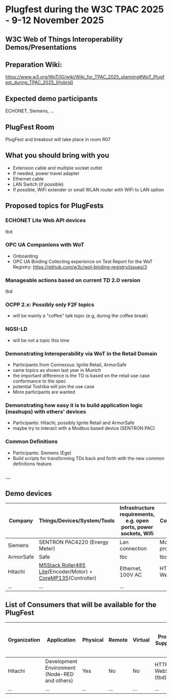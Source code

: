 # Plugfest during the W3C TPAC 2025 - 9-12 November 2025

## W3C Web of Things Interoperability Demos/Presentations

## Preparation Wiki:

https://www.w3.org/WoT/IG/wiki/Wiki_for_TPAC_2025_planning#WoT_Plugfest_during_TPAC_2025_(Hybrid)

## Expected demo participants

ECHONET, Siemens, ...

## PlugFest Room
PlugFest and breakout will take place in room R07

## What you should bring with you 

* Extension cable and multiple socket outlet
* If needed, power travel adapter
* Ethernet cable
* LAN Switch (if possible)
* If possible, WiFi extender or small WLAN router with WiFi to LAN option


## Proposed topics for PlugFests

### ECHONET Lite Web API devices
tbd
### OPC UA Companions with WoT
  * Onboarding
  * OPC UA Binding Collecting experience on Test Report for the WoT Registry: https://github.com/w3c/wot-binding-registry/issues/3
### Manageable actions based on current TD 2.0 version
tbd

### OCPP 2.x: Possibly only F2F topics
* will be mainly a "coffee" talk topic (e.g, during the coffee break)

### NGSI-LD 
* will be not a topic this time
  
### Demonstrating Interoperability via WoT in the Retail Domain
  * Participants from Connexxus: Ignite Retail, ArmorSafe
  * same topics as shown last year in Munich
  * the important difference is the TD is based on the retail use case conformance to the spec 
  * potential Toshiba will join the use case
  * More participants are wanted
    
### Demonstrating how easy it is to build application logic (mashups) with others' devices
  * Participants: Hitachi, possibly Ignite Retail and ArmorSafe
  * maybe try to interact with a Modbus based device (SENTRON PAC)
    
### Common Definitions
  * Participants: Siemens (Ege)
  * Build scripts for transforming TDs back and forth with the new common definitions feature.
###  ...

## Demo devices


| Company   | Things/Devices/System/Tools         | Infrastructure requirements, e.g. open ports, power sockets, Wifi | Comments                 |Contact             |
|-----------|-------------------------------------|-------------------------------------------------------------------|--------------------------|--------------------|
| Siemens   |  SENTRON PAC4220 (Energy Meter)     | Lan connection                                                    | Modbus protocol          |   @sebastiankb     |
| ArmorSafe |  Safe                               | tbc                                                               | tbc                      |                    |
| Hitachi   |  [M5Stack Roller485 Lite](https://docs.m5stack.com/en/unit/Unit-Roller485%20Lite)(Encoder/Motor) + [CoreMP135](https://docs.m5stack.com/en/core/M5CoreMP135)(Controller)     | Ethernet, 100V AC | HTTP, WebSocket | @k-toumura |
| ...       |   ...                               | ...                                                               |                          |                    |




## List of Consumers that will be available for the PlugFest

| Organization     | Application                                   | Physical | Remote | Virtual | Protocol Supported | Infrastructure requirements, e.g., open ports, power sockets, Wifi | Comments                                                     |Contact|
|------------------|-----------------------------------------------|----------|--------|---------|--------------------|-------------------------------------------------------------------|---------------------------------------------------------------|-------|
| Hitachi | Development Environment (Node-RED and others) | Yes | No | No | HTTP, WebSocket (tbd) | Ethernet, 100V AC | MacBook | @k-toumura |
| ...              | ...                                           | ...      | ...    | ...     | ...                | ...                                                               | ...                                                           | ...   |
